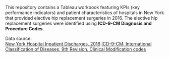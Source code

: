 This repository contains a Tableau workbook featuring KPIs (key performance indicators) and patient characteristics of hospitals in New York that provided elective hip replacement surgeries in 2016. The elective hip replacement surgeries were identified using **ICD-9-CM Diagnosis and Procedure Codes.**

Data source:  
[New York Hospital Inpatient Discharges, 2016](https://health.data.ny.gov/Health/Hospital-Inpatient-Discharges-SPARCS-De-Identified/gnzp-ekau/about_data)
[ICD-9-CM: International Classification of Diseases, 9th Revision, Clinical Modification codes](https://www.cms.gov/medicare/coding-billing/icd-10-codes/icd-9-cm-diagnosis-procedure-codes-abbreviated-and-full-code-titles)

